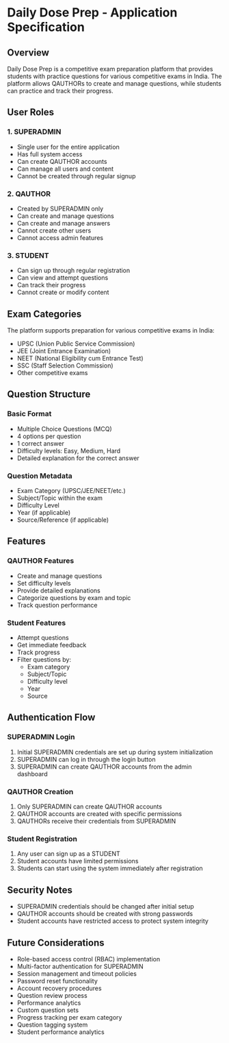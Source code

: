 # Daily Dose Prep - Application Specification

## Overview
Daily Dose Prep is a competitive exam preparation platform that provides students with practice questions for various competitive exams in India. The platform allows QAUTHORs to create and manage questions, while students can practice and track their progress.

## User Roles

### 1. SUPERADMIN
- Single user for the entire application
- Has full system access
- Can create QAUTHOR accounts
- Can manage all users and content
- Cannot be created through regular signup

### 2. QAUTHOR
- Created by SUPERADMIN only
- Can create and manage questions
- Can create and manage answers
- Cannot create other users
- Cannot access admin features

### 3. STUDENT
- Can sign up through regular registration
- Can view and attempt questions
- Can track their progress
- Cannot create or modify content

## Exam Categories
The platform supports preparation for various competitive exams in India:
- UPSC (Union Public Service Commission)
- JEE (Joint Entrance Examination)
- NEET (National Eligibility cum Entrance Test)
- SSC (Staff Selection Commission)
- Other competitive exams

## Question Structure

### Basic Format
- Multiple Choice Questions (MCQ)
- 4 options per question
- 1 correct answer
- Difficulty levels: Easy, Medium, Hard
- Detailed explanation for the correct answer

### Question Metadata
- Exam Category (UPSC/JEE/NEET/etc.)
- Subject/Topic within the exam
- Difficulty Level
- Year (if applicable)
- Source/Reference (if applicable)

## Features

### QAUTHOR Features
- Create and manage questions
- Set difficulty levels
- Provide detailed explanations
- Categorize questions by exam and topic
- Track question performance

### Student Features
- Attempt questions
- Get immediate feedback
- Track progress
- Filter questions by:
  - Exam category
  - Subject/Topic
  - Difficulty level
  - Year
  - Source

## Authentication Flow

### SUPERADMIN Login
1. Initial SUPERADMIN credentials are set up during system initialization
2. SUPERADMIN can log in through the login button
3. SUPERADMIN can create QAUTHOR accounts from the admin dashboard

### QAUTHOR Creation
1. Only SUPERADMIN can create QAUTHOR accounts
2. QAUTHOR accounts are created with specific permissions
3. QAUTHORs receive their credentials from SUPERADMIN

### Student Registration
1. Any user can sign up as a STUDENT
2. Student accounts have limited permissions
3. Students can start using the system immediately after registration

## Security Notes
- SUPERADMIN credentials should be changed after initial setup
- QAUTHOR accounts should be created with strong passwords
- Student accounts have restricted access to protect system integrity

## Future Considerations
- Role-based access control (RBAC) implementation
- Multi-factor authentication for SUPERADMIN
- Session management and timeout policies
- Password reset functionality
- Account recovery procedures
- Question review process
- Performance analytics
- Custom question sets
- Progress tracking per exam category
- Question tagging system
- Student performance analytics 